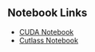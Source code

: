 ## Notebook Links

- [CUDA Notebook](https://colab.research.google.com/github/Chem284Materials/collab_notebooks/blob/main/notebooks/cuda.ipynb)
- [Cutlass Notebook](https://colab.research.google.com/github/Chem284Materials/collab_notebooks/blob/main/notebooks/cutlass.ipynb)
